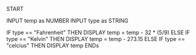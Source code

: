 START

INPUT temp as NUMBER
INPUT type as STRING

IF type == "Fahrenheit" 
	THEN
    DISPLAY temp = temp - 32 * (5/9)
ELSE IF type == "Kelvin" 
	THEN
    DISPLAY temp = temp - 273.15
ELSE IF type == "celcius" 
	THEN
    DISPLAY temp
ENDs